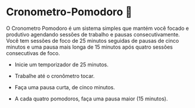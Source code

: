 # Cronometro-Pomodoro 🍅
O Cronometro Pomodoro é um sistema simples que mantém você focado e produtivo agendando sessões de trabalho e pausas consecutivamente. Você tem sessões de foco de 25 minutos seguidas de pausas de cinco minutos e uma pausa mais longa de 15 minutos após quatro sessões consecutivas de foco.

- Inicie um temporizador de 25 minutos.

- Trabalhe até o cronômetro tocar.

- Faça uma pausa curta, de cinco minutos.

- A cada quatro pomodoros, faça uma pausa maior (15 minutos).
